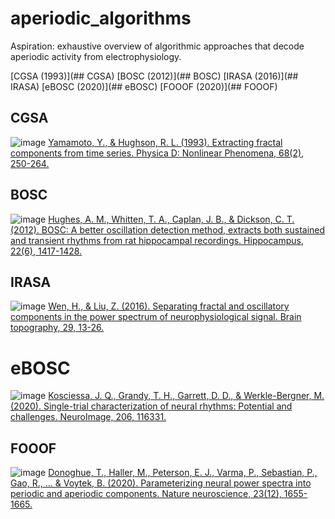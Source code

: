 # aperiodic_algorithms
Aspiration: exhaustive overview of algorithmic approaches that decode aperiodic activity from electrophysiology.

[CGSA (1993)](## CGSA)
[BOSC (2012)](## BOSC)
[IRASA (2016)](## IRASA)
[eBOSC (2020)](## eBOSC)
[FOOOF (2020)](## FOOOF)

## CGSA

![image](https://github.com/dreslerlab/aperiodic_algorithms/assets/15858293/6d7afa80-8e8a-49c8-81e3-243121f93ba1)
[Yamamoto, Y., & Hughson, R. L. (1993). Extracting fractal components from time series. Physica D: Nonlinear Phenomena, 68(2), 250-264.](https://doi.org/10.1016/0167-2789(93)90083-D)

## BOSC

![image](https://github.com/dreslerlab/aperiodic_algorithms/assets/15858293/c88ddf24-dbb4-46be-befc-9ca757d4662a)
[Hughes, A. M., Whitten, T. A., Caplan, J. B., & Dickson, C. T. (2012). BOSC: A better oscillation detection method, extracts both sustained and transient rhythms from rat hippocampal recordings. Hippocampus, 22(6), 1417-1428.](https://doi.org/10.1002/hipo.20979)

## IRASA

![image](https://github.com/dreslerlab/aperiodic_algorithms/assets/15858293/0231c150-05d0-4587-ab03-92d1d915a39f)
[Wen, H., & Liu, Z. (2016). Separating fractal and oscillatory components in the power spectrum of neurophysiological signal. Brain topography, 29, 13-26.](https://doi.org/10.1007%2Fs10548-015-0448-0)

# eBOSC
![image](https://github.com/dreslerlab/aperiodic_algorithms/assets/15858293/f889129c-555f-454d-8ed7-006c10184b4e)
[Kosciessa, J. Q., Grandy, T. H., Garrett, D. D., & Werkle-Bergner, M. (2020). Single-trial characterization of neural rhythms: Potential and challenges. NeuroImage, 206, 116331.](https://doi.org/10.1016/j.neuroimage.2019.116331)

## FOOOF

![image](https://github.com/dreslerlab/aperiodic_algorithms/assets/15858293/f24869f7-1d2b-479c-a818-e2c70026c6a3)
[Donoghue, T., Haller, M., Peterson, E. J., Varma, P., Sebastian, P., Gao, R., ... & Voytek, B. (2020). Parameterizing neural power spectra into periodic and aperiodic components. Nature neuroscience, 23(12), 1655-1665.](https://doi.org/10.1038/s41593-020-00744-x)

